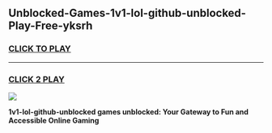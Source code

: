 
## Unblocked-Games-1v1-lol-github-unblocked-Play-Free-yksrh
<h3>
<a href="https://premium76.site?title=1v1-lol-github-unblocked&ref=23A">CLICK TO PLAY</a></h3>
<hr>

<h3>
<a href="https://premium76.site?title=1v1-lol-github-unblocked&ref=23A">CLICK 2 PLAY</a>
  
</h3>

<a href="https://premium76.site?title=1v1-lol-github-unblocked&ref=23A"><img src="https://clearcache.store/games.png"></a>


**1v1-lol-github-unblocked games unblocked: Your Gateway to Fun and Accessible Online Gaming**
